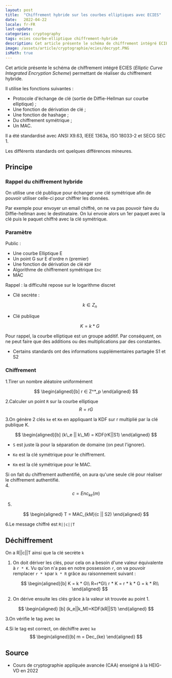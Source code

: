 ```yaml
---
layout: post
title:  "Chiffrement hybride sur les courbes elliptiques avec ECIES"
date:   2022-04-22
locale: fr-FR
last-update: 
categories: cryptography
tags: ecies courbe-elliptique chiffrement-hybride
description: Cet article présente le schéma de chiffrement intégré ECIES (Elliptic Curve Integrated Encryption Scheme) permettant de réaliser du chiffrement hybride.
image: /assets/article/cryptographie/ecies/decrypt.PNG
isMath: true
---
```


Cet article présente le schéma de chiffrement intégré ECIES (*Elliptic Curve Integrated Encryption Scheme*) permettant de réaliser du chiffrement hybride.

Il utilise les fonctions suivantes :

- Protocole d'échange de clé (sortie de Diffie-Hellman sur courbe elliptique) ;
- Une fonction de dérivation de clé ;
- Une fonction de hashage ;
- Du chiffrement symétrique ;
- Un MAC.

Il a été standardisé avec ANSI X9.63, IEEE 1363a, ISO 18033-2 et SECG SEC 1.

Les différents standards ont quelques différences mineures.

## Principe

### Rappel du chiffrement hybride 

On utilise une clé publique pour échanger une clé symétrique afin de pouvoir utiliser celle-ci pour chiffrer les données.

Par exemple pour envoyer un email chiffré, on ne va pas pouvoir faire du Diffie-hellman avec le destinataire. On lui envoie alors un 1er paquet avec la clé puis le paquet chiffré avec la clé symétrique.

### Paramètre

Public :

- Une courbe Elliptique E
- Un point G sur E d'ordre n (premier)
- Une fonction de dérivation de clé `KDF`
- Algorithme de chiffrement symétrique `Enc`
- MAC

Rappel : la difficulté repose sur le logarithme discret

- Clé secrète :<br> 

  $$
  k ∈ Z_n
  $$

- Clé publique

   $$
   K = k * G
   $$

Pour rappel, la courbe elliptique est un groupe additif. Par conséquent, on ne peut faire que des additions ou des multiplications par des constantes.

- Certains standards ont des informations supplémentaires partagée S1 et S2

### Chiffrement

1.Tirer un nombre aléatoire uniformément

$$
\begin{aligned}[b]
r ∈ Z^*_p
\end{aligned}
$$

2.Calculer  un point `R` sur la courbe elliptique
$$
R = rG
$$

3.On génère 2 clés `ke` et `Km` en appliquant la KDF sur r multiplié par la clé publique K.

$$
\begin{aligned}[b]
(k\_e  || k\_M) = KDF(rK||S1)
\end{aligned}
$$

- `S` est juste là pour la séparation de domaine (on peut l'ignorer).

- `Ke` est la clé symétrique pour le chiffrement. 
- `Km` est la clé symétrique pour le MAC.

Si on fait du chiffrement authentifié, on aura qu'une seule clé pour réaliser le chiffrement authentifié.<br> 
4.
$$
c = Enc_{ke}(m)
$$

5.
$$
\begin{aligned}
   T = MAC_{kM}(c || S2)
\end{aligned}
$$

6.Le message chiffré est `R||c||T`



## Déchiffrement

On a R||c||T  ainsi que la clé secrète `k`

1. On doit dériver les clés, pour cela on a besoin d'une valeur équivalente à  `r * K`. Vu qu'on n'a pas en notre possession `r`, on va pouvoir remplacer `r * k`par `k * R` grâce au raisonnement suivant :<br>
   
   $$
   \begin{aligned}[b]
   K = k * G\\
   R=r*G\\
   r * K = r * k * G = k * R\\
   \end{aligned}
   $$
   
   
   
2. On dérive ensuite les clés grâce à la valeur `kR` trouvée au point 1.


$$
\begin{aligned} [b]
(k_e||k_M)=KDF(kR||S1)
\end{aligned}
$$

3.On vérifie le tag avec `km`

4.Si le tag est correct, on déchiffre avec `ke`<br> 
$$
\begin{aligned}[b]
m = Dec_{ke}
\end{aligned}
$$


## Source

- Cours de cryptographie appliquée avancée (CAA) enseigné à la HEIG-VD en 2022
